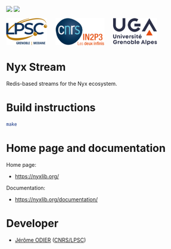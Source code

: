 [![][Build Status img]][Build Status]
[![][License img]][License]

<a href="https://lpsc.in2p3.fr/" target="_blank"><img src="https://raw.githubusercontent.com/nyxlib/nyx-node/refs/heads/main/images/logo_lpsc.svg" alt="LPSC" height="72" /></a>
&nbsp;&nbsp;&nbsp;&nbsp;
<a href="https://www.in2p3.fr/" target="_blank"><img src="https://raw.githubusercontent.com/nyxlib/nyx-node/refs/heads/main/images//logo_in2p3.svg" alt="IN2P3" height="72" /></a>
&nbsp;&nbsp;&nbsp;&nbsp;
<a href="https://www.univ-grenoble-alpes.fr/" target="_blank"><img src="https://raw.githubusercontent.com/nyxlib/nyx-node/refs/heads/main/images/logo_uga.svg" alt="UGA" height="72" /></a>

# Nyx Stream

Redis-based streams for the Nyx ecosystem.

# Build instructions

```bash
make
```

# Home page and documentation

Home page:
* https://nyxlib.org/

Documentation:
* https://nyxlib.org/documentation/

Developer
=========

* [Jérôme ODIER](https://annuaire.in2p3.fr/4121-4467/jerome-odier) ([CNRS/LPSC](http://lpsc.in2p3.fr/))

[Build Status]:https://github.com/nyxlib/nyx-stream/actions/workflows/deploy.yml
[Build Status img]:https://github.com/nyxlib/nyx-stream/actions/workflows/deploy.yml/badge.svg

[License]:https://www.gnu.org/licenses/gpl-2.0.txt
[License img]:https://img.shields.io/badge/License-GPL_2.0_only-blue.svg